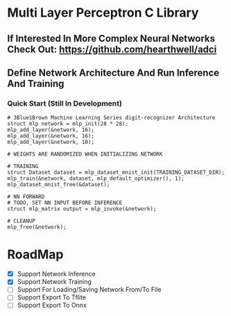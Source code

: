 # Multi Layer Perceptron C Library

## If Interested In More Complex Neural Networks Check Out: https://github.com/hearthwell/adci 

## Define Network Architecture And Run Inference And Training 

### Quick Start (Still In Development)
```
# 3Blue1Brown Machine Learning Series digit-recognizer Architecture
struct mlp network = mlp_init(28 * 28);
mlp_add_layer(&network, 16);
mlp_add_layer(&network, 16);
mlp_add_layer(&network, 10);

# WEIGHTS ARE RANDOMIZED WHEN INITIALIZING NETWORK

# TRAINING
struct Dataset dataset = mlp_dataset_mnist_init(TRAINING_DATASET_DIR);
mlp_train(&network, dataset, mlp_default_optimizer(), 1);
mlp_dataset_mnist_free(&dataset);

# NN FORWARD
# TODO, SET NN INPUT BEFORE INFERENCE
struct mlp_matrix output = mlp_invoke(&network);

# CLEANUP
mlp_free(&network);
```

# RoadMap
- [x] Support Network Inference
- [x] Support Network Training
- [ ] Support For Loading/Saving Network From/To File
- [ ] Support Export To Tflite
- [ ] Support Export To Onnx